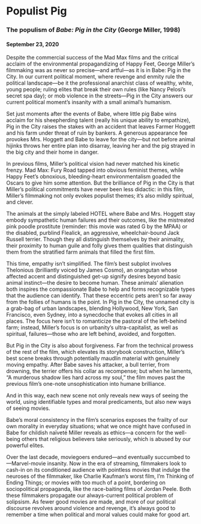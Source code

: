 # Populist Pig

### The populism of *Babe: Pig in the City* (George Miller, 1998)

#### September 23, 2020

Despite the commercial success of the Mad Max films and the critical acclaim of the environmental propagandizing of Happy Feet, George Miller’s filmmaking was as never so precise—and artful—as it is in Babe: Pig in the City. In our current political moment, where revenge and enmity rule the political landscape—be it the professional anarchist class of wealthy, white, young people; ruling elites that break their own rules (like Nancy Pelosi’s secret spa day); or mob violence in the streets—Pig in the City answers our current political moment’s insanity with a small animal’s humanism.

Set just moments after the events of Babe, where little pig Babe wins acclaim for his sheepherding talent (really his unique ability to empathize), Pig in the City raises the stakes with an accident that leaves Farmer Hoggett and his farm under threat of ruin by bankers. A generous appearance fee provokes Mrs. Hoggett and Babe to leave for the city—but not before animal hijinks throws her entire plan into disarray, leaving her and the pig strayed in the big city and their home in danger.

In previous films, Miller’s political vision had never matched his kinetic frenzy. Mad Max: Fury Road tapped into obvious feminist themes, while Happy Feet’s obnoxious, bleeding-heart environmentalism goaded the Oscars to give him some attention. But the brilliance of Pig in the City is that Miller’s political commitments have never been less didactic: in this film, Miller’s filmmaking not only evokes populist themes; it’s also mildly spiritual, and clever.

The animals at the simply labeled HOTEL where Babe and Mrs. Hoggett stay embody sympathetic human failures and their outcomes, like the mistreated pink poodle prostitute (reminder: this movie was rated G by the MPAA) or the disabled, purblind Flealick, an aggressive, wheelchair-bound Jack Russell terrier. Though they all distinguish themselves by their animality, their proximity to human guile and folly gives them qualities that distinguish them from the stratified farm animals that filled the first film.
 
This time, empathy isn’t simplified. The film’s best subplot involves Thelonious (brilliantly voiced by James Cosmo), an orangutan whose affected accent and distinguished get-up signify desires beyond basic animal instinct—the desire to become human. These animals’ alienation both inspires the compassionate Babe to help and forms recognizable types that the audience can identify. That these eccentric pets aren’t so far away from the follies of humans is the point.
In Pig in the City, the unnamed city is a grab-bag of urban landscapes, blending Hollywood, New York, San Francisco, even Sydney, into a synecdoche that evokes all cities in all places. The focus here isn’t to romanticize the pastoral of the left-behind farm; instead, Miller’s focus is on urbanity’s ultra-capitalist, as well as spiritual, failures—those who are left behind, avoided, and forgotten. 

But Pig in the City is also about forgiveness. Far from the technical prowess of the rest of the film, which elevates its storybook construction, Miller’s best scene breaks through potentially maudlin material with genuinely moving empathy. After Babe saves his attacker, a bull terrier, from drowning, the terrier offers his collar as recompense; but when he laments, “A murderous shadow lies hard across my soul,” the film moves past the previous film’s one-note unsophistication into humane brilliance. 

And in this way, each new scene not only reveals new ways of seeing the world, using identifiable types and moral predicaments, but also new ways of seeing movies. 

Babe’s moral consistency in the film’s scenarios exposes the frailty of our own morality in everyday situations; what we once might have confused in Babe for childish naïveté Miller reveals as ethics—a concern for the well-being others that religious believers take seriously, which is abused by our powerful elites.

Over the last decade, moviegoers endured—and eventually succumbed to—Marvel-movie insanity. Now in the era of streaming, filmmakers look to cash-in on its conditioned audience with pointless movies that indulge the neuroses of the filmmaker, like Charlie Kaufman’s worst film, I’m Thinking of Ending Things; or movies with too much of a point, bordering on sociopolitical propaganda, like the race-baiting films of Jordan Peele. Both these filmmakers propagate our always-current political problem of solipsism. As fewer good movies are made, and more of our political discourse revolves around violence and revenge, it’s always good to remember a time when political and moral values could make for good art.